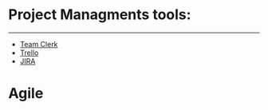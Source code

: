 # Project Managments tools:
-----

- [Team Clerk](https://teamclerk.com)
- [Trello](https://trello.com)
- [JIRA](https://www.atlassian.com/software/jira)


# Agile


